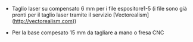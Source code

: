 - Taglio laser su compensato 6 mm per i file espositore1-5 (i file sono già pronti per il taglio laser tramite il servizio [Vectorealism] (http://vectorealism.com))

- Per la base compesato 15 mm da tagliare a mano o fresa CNC